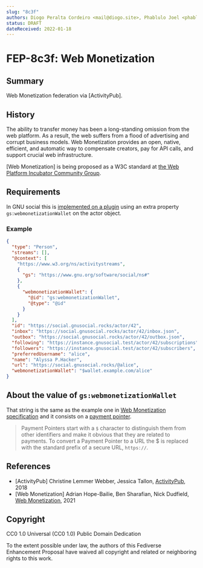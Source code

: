 ```yaml
---
slug: "8c3f"
authors: Diogo Peralta Cordeiro <mail@diogo.site>, Phablulo Joel <phablulo@gmail.com>
status: DRAFT
dateReceived: 2022-01-18
---
```

# FEP-8c3f: Web Monetization


## Summary

Web Monetization federation via [ActivityPub].


## History

The ability to transfer money has been a long-standing omission from the web platform. As a result, the web suffers from a flood of advertising and corrupt business models. Web Monetization provides an open, native, efficient, and automatic way to compensate creators, pay for API calls, and support crucial web infrastructure.

[Web Monetization] is being proposed as a W3C standard at [the Web Platform Incubator Community Group](https://discourse.wicg.io/t/proposal-web-monetization-a-new-revenue-model-for-the-web/3785).


## Requirements

In GNU social this is [implemented on a plugin](https://code.undefinedhackers.net/GNUsocial/gnu-social/src/branch/v3/plugins/WebMonetization/WebMonetization.php#L243) using an extra property `gs:webmonetizationWallet` on the actor object.


### Example

```json
{
  "type": "Person",
  "streams": [],
  "@context": [
    "https://www.w3.org/ns/activitystreams",
    {
      "gs": "https://www.gnu.org/software/social/ns#"
    },
    {
      "webmonetizationWallet": {
        "@id": "gs:webmonetizationWallet",
        "@type": "@id"
      }
    }
  ],
  "id": "https://social.gnusocial.rocks/actor/42",
  "inbox": "https://social.gnusocial.rocks/actor/42/inbox.json",
  "outbox": "https://social.gnusocial.rocks/actor/42/outbox.json",
  "following": "https://instance.gnusocial.test/actor/42/subscriptions",
  "followers": "https://instance.gnusocial.test/actor/42/subscribers",
  "preferredUsername": "alice",
  "name": "Alyssa P.Hacker",
  "url": "https://social.gnusocial.rocks/@alice",
  "webmonetizationWallet": "$wallet.example.com/alice"
}
```

## About the value of `gs:webmonetizationWallet`

That string is the same as the example one in [Web Monetization specification](https://webmonetization.org/specification.html#web-monetization-meta-tag)
and it consists on a [payment pointer](https://paymentpointers.org/#syntax/).

> Payment Pointers start with a `$` character to distinguish them from other identifiers and make it obvious that they are related to payments. To convert a Payment Pointer to a URL the $ is replaced with the standard prefix of a secure URL, `https://`.


## References

- [ActivityPub] Christine Lemmer Webber, Jessica Tallon, [ActivityPub](https://www.w3.org/TR/activitypub/), 2018
- [Web Monetization] Adrian Hope-Bailie, Ben Sharafian, Nick Dudfield, [Web Monetization](https://webmonetization.org/), 2021


## Copyright

CC0 1.0 Universal (CC0 1.0) Public Domain Dedication

To the extent possible under law, the authors of this Fediverse Enhancement Proposal have waived all copyright and related or neighboring rights to this work.
